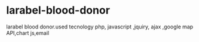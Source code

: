 # larabel-blood-donor
larabel blood donor.used tecnology php, javascript ,jquiry, ajax ,google map API,chart js,email 
